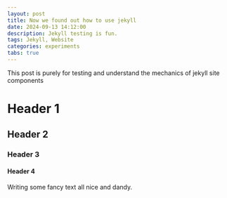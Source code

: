 ```yaml
---
layout: post
title: Now we found out how to use jekyll
date: 2024-09-13 14:12:00
description: Jekyll testing is fun.
tags: Jekyll, Website
categories: experiments
tabs: true
---
```


This post is purely for testing and understand the mechanics of jekyll site components

# Header 1
## Header 2
### Header 3
#### Header 4

Writing some fancy text all nice and dandy.